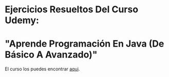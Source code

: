# Ejercicios Resueltos Del Curso Udemy:
# "Aprende Programación En Java (De Básico A Avanzado)"

El curso los puedes encontrar [aqui](https://www.udemy.com/course/aprende-programacion-en-java-desde-cero/).
